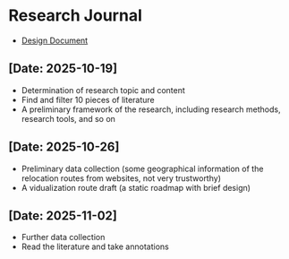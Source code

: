 # Research Journal

- [Design Document](../design/design_doc.md)

## [Date: 2025-10-19]

- Determination of research topic and content
- Find and filter 10 pieces of literature
- A preliminary framework of the research, including research methods, research tools, and so on

## [Date: 2025-10-26]
- Preliminary data collection (some geographical information of the relocation routes from websites, not very trustworthy)
- A vidualization route draft (a static roadmap with brief design)

## [Date: 2025-11-02]
- Further data collection
- Read the literature and take annotations

